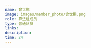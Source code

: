 ```yaml
---
name: 曾世鹏
image: images/member_photo/曾世鹏.png
role: 算法组成员
type: 普通队员
links:
description:
time: 24
---
```

